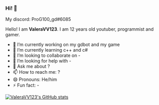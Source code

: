 ### Hi! 👋

<!--
**ValeraVV123/ValeraVV123** is a ✨ _special_ ✨ repository because its `README.md` (this file) appears on your GitHub profile.

Here are some ideas to get you started:
-->

My discord: ProG100_gd#6085

Hello! I am **ValeraVV123**. I am 12 years old youtuber, programmist and gamer. 

- 🔭 I’m currently working on my gdbot and my game
- 🌱 I’m currently learning c++ and c#
- 👯 I’m looking to collaborate on -
- 🤔 I’m looking for help with -
- 💬 Ask me about ?
- 📫 How to reach me: ?
- 😄 Pronouns: He/him
- ⚡ Fun fact: -

[![**ValeraVV123**'s GitHub stats](https://github-readme-stats.vercel.app/api?username=ValeraVV123&include_all_commits=true&hide=issues&theme=vue-dark)](https://github.com/anuraghazra/github-readme-stats)
